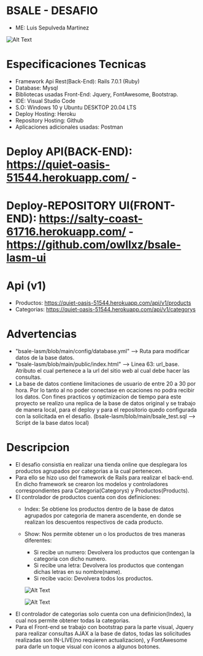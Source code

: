 # BSALE - DESAFIO
* ME: Luis Sepulveda Martinez


![Alt Text](https://media.giphy.com/media/etteBIiZqGF5LHqOen/giphy.gif)

# Especificaciones Tecnicas
- Framework Api Rest(Back-End): Rails 7.0.1 (Ruby)
- Database: Mysql
- Bibliotecas usadas Front-End: Jquery, FontAwesome, Bootstrap.
- IDE: Visual Studio Code
- S.O: Windows 10 y Ubuntu DESKTOP 20.04 LTS 
- Deploy Hosting: Heroku
- Repository Hosting: Github
- Aplicaciones adicionales usadas: Postman

# Deploy API(BACK-END): https://quiet-oasis-51544.herokuapp.com/ - 
# Deploy-REPOSITORY UI(FRONT-END): https://salty-coast-61716.herokuapp.com/ - https://github.com/owllxz/bsale-lasm-ui
# Api (v1)
- Productos: https://quiet-oasis-51544.herokuapp.com/api/v1/products
- Categorias: https://quiet-oasis-51544.herokuapp.com/api/v1/categorys

# Advertencias

- "bsale-lasm/blob/main/config/database.yml" --> Ruta para modificar datos de la base datos.
- "bsale-lasm/blob/main/public/index.html" --> Linea 63: url_base. Atributo el cual pertenece a la url del sitio web al cual debe hacer las consultas.
- La base de datos contiene limitaciones de usuario de entre 20 a 30 por hora. Por lo tanto al no poder conectase en ocaciones no podra recibir los datos. Con fines practicos y optimizacion de tiempo para este proyecto se realizo una replica de la base de datos original y se trabajo de manera local, para el deploy y para el repositorio quedo configurada con la solicitada en el desafio. (bsale-lasm/blob/main/bsale_test.sql --> Script de la base datos local)

# Descripcion

- El desafio consistia en realizar una tienda online que desplegara los productos agrupados por categorias a la cual pertenecen.
- Para ello se hizo uso del framework de Rails para realizar el back-end. En dicho framework se crearon los modelos y controladores correspondientes para Categoria(Categorys) y Productos(Products).
- El controlador de productos cuenta con dos definiciones:
  * Index: Se obtiene los productos dentro de la base de datos agrupados por categoria de manera ascendente, en donde se realizan los descuentos respectivos de cada producto.
  * Show: Nos permite obtener un o los productos de tres maneras diferentes:
    * Si recibe un numero: Devolvera los productos que contengan la categoria con dicho numero.
    * Si recibe una letra: Devolvera los productos que contengan dichas letras en su nombre(name).
    * Si recibe vacio: Devolvera todos los productos.
   
    ![Alt Text](https://media.giphy.com/media/HfTuxthNowgsFxIKFj/giphy.gif)
    
    ![Alt Text](https://media.giphy.com/media/YazqsJbKNPelyIlnSq/giphy.gif)
- El controlador de categorias solo cuenta con una definicion(Index), la cual nos permite obtener todas la categorias.
- Para el Front-end se trabajo con bootstrap para la parte visual, Jquery para realizar consultas AJAX a la base de datos, todas las solicitudes realizadas son IN-LIVE(no requieren actualizacion), y FontAwesome para darle un toque visual con iconos a algunos botones.

